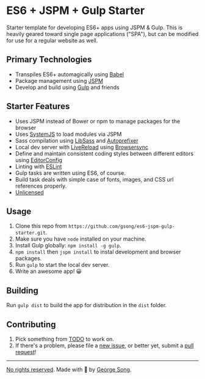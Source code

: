 # ES6 + JSPM + Gulp Starter

Starter template for developing ES6+ apps using JSPM & Gulp. This is heavily
geared toward single page applications ("SPA"), but can be modified for use for
a regular website as well.

## Primary Technologies

* Transpiles ES6+ automagically using [Babel][]
* Package management using [JSPM][]
* Develop and build using [Gulp][] and friends

## Starter Features

* Uses JSPM instead of Bower or npm to manage packages for the browser
* Uses [SystemJS][] to load modules via JSPM
* Sass compilation using [LibSass][] and [Autoprefixer][]
* Local dev server with [LiveReload](http://livereload.com/) using
    [Browsersync][]
* Define and maintain consistent coding styles between different editors using
    [EditorConfig][]
* Linting with [ESLint][]
* Gulp tasks are written using ES6, of course.
* Build task deals with simple case of fonts, images, and CSS url references
    properly.
* [Unlicensed][]

## Usage

1. Clone this repo from `https://github.com/gsong/es6-jspm-gulp-starter.git`.
2. Make sure you have `node` installed on your machine.
3. Install Gulp globally: `npm install -g gulp`.
4. `npm install` then `jspm install` to instal development and browser packages.
5. Run `gulp` to start the local dev server.
6. Write an awesome app! 😀

## Building

Run `gulp dist` to build the app for distribution in the `dist` folder.

## Contributing

1. Pick something from [TODO][] to work on.
2. If there's a problem, please file a [new issue][], or better yet, submit a
   [pull request][]!

---

[No rights reserved][unlicensed]. Made with 🐣 by [George Song][gs twitter].


[autoprefixer]: https://github.com/postcss/autoprefixer
[babel]: https://babeljs.io/
[browsersync]: http://www.browsersync.io
[editorconfig]: http://editorconfig.org
[eslint]: http://eslint.org/
[gs twitter]: https://twitter.com/zukefresh
[gulp]: http://gulpjs.com
[jspm]: http://jspm.io
[libsass]: http://libsass.org/
[new issue]: https://github.com/gsong/es6-jspm-gulp-starter/issues/new
[pull request]: https://github.com/gsong/es6-jspm-gulp-starter/compare/
[systemjs]: https://github.com/systemjs/systemjs
[todo]: https://github.com/gsong/es6-jspm-gulp-starter/blob/development/TODO.md
[unlicensed]: http://unlicense.org/

